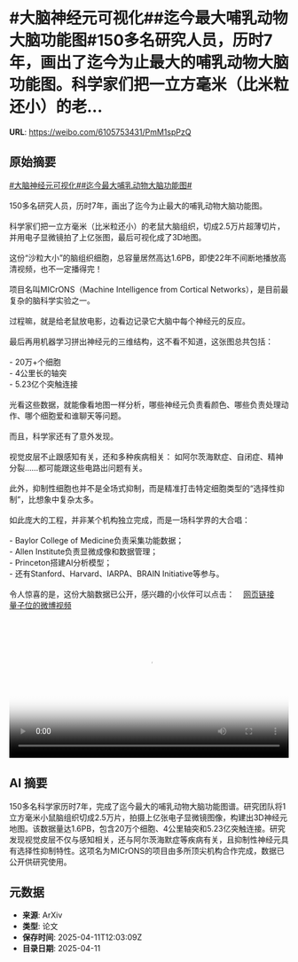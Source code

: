# #大脑神经元可视化##迄今最大哺乳动物大脑功能图#150多名研究人员，历时7年，画出了迄今为止最大的哺乳动物大脑功能图。科学家们把一立方毫米（比米粒还小）的老...

**URL**: https://weibo.com/6105753431/PmM1spPzQ

## 原始摘要

<a href="https://m.weibo.cn/search?containerid=231522type%3D1%26t%3D10%26q%3D%23%E5%A4%A7%E8%84%91%E7%A5%9E%E7%BB%8F%E5%85%83%E5%8F%AF%E8%A7%86%E5%8C%96%23&amp;extparam=%23%E5%A4%A7%E8%84%91%E7%A5%9E%E7%BB%8F%E5%85%83%E5%8F%AF%E8%A7%86%E5%8C%96%23" data-hide=""><span class="surl-text">#大脑神经元可视化#</span></a><a href="https://m.weibo.cn/search?containerid=231522type%3D1%26t%3D10%26q%3D%23%E8%BF%84%E4%BB%8A%E6%9C%80%E5%A4%A7%E5%93%BA%E4%B9%B3%E5%8A%A8%E7%89%A9%E5%A4%A7%E8%84%91%E5%8A%9F%E8%83%BD%E5%9B%BE%23&amp;extparam=%23%E8%BF%84%E4%BB%8A%E6%9C%80%E5%A4%A7%E5%93%BA%E4%B9%B3%E5%8A%A8%E7%89%A9%E5%A4%A7%E8%84%91%E5%8A%9F%E8%83%BD%E5%9B%BE%23" data-hide=""><span class="surl-text">#迄今最大哺乳动物大脑功能图#</span></a><br><br>150多名研究人员，历时7年，画出了迄今为止最大的哺乳动物大脑功能图。<br><br>科学家们把一立方毫米（比米粒还小）的老鼠大脑组织，切成2.5万片超薄切片，并用电子显微镜拍了上亿张图，最后可视化成了3D地图。<br><br>这份“沙粒大小”的脑组织细胞，总容量居然高达1.6PB，即使22年不间断地播放高清视频，也不一定播得完！<br><br>项目名叫MICrONS（Machine Intelligence from Cortical Networks），是目前最复杂的脑科学实验之一。<br><br>过程嘛，就是给老鼠放电影，边看边记录它大脑中每个神经元的反应。<br><br>最后再用机器学习拼出神经元的三维结构，这不看不知道，这张图总共包括：<br><br>- 20万+个细胞<br>- 4公里长的轴突<br>- 5.23亿个突触连接<br><br>光看这些数据，就能像看地图一样分析，哪些神经元负责看颜色、哪些负责处理动作、哪个细胞爱和谁聊天等问题。<br><br>而且，科学家还有了意外发现。<br><br>视觉皮层不止跟感知有关，还和多种疾病相关： 如阿尔茨海默症、自闭症、精神分裂……都可能跟这些电路出问题有关。<br><br>此外，抑制性细胞也并不是全场式抑制，而是精准打击特定细胞类型的“选择性抑制”，比想象中复杂太多。<br><br>如此庞大的工程，并非某个机构独立完成，而是一场科学界的大合唱：<br><br>- Baylor College of Medicine负责采集功能数据；<br>- Allen Institute负责显微成像和数据管理；<br>- Princeton搭建AI分析模型；<br>- 还有Stanford、Harvard、IARPA、BRAIN Initiative等参与。<br><br>令人惊喜的是，这份大脑数据已公开，感兴趣的小伙伴可以点击：<a href="https://weibo.cn/sinaurl?u=https%3A%2F%2Fwww.microns-explorer.org%2Fcortical-mm3" data-hide=""><span class="url-icon"><img style="width: 1rem;height: 1rem" src="https://h5.sinaimg.cn/upload/2015/09/25/3/timeline_card_small_web_default.png" referrerpolicy="no-referrer"></span><span class="surl-text">网页链接</span></a> <a href="https://video.weibo.com/show?fid=1034:5154277291655184" data-hide=""><span class="url-icon"><img style="width: 1rem;height: 1rem" src="https://h5.sinaimg.cn/upload/2015/09/25/3/timeline_card_small_video_default.png" referrerpolicy="no-referrer"></span><span class="surl-text">量子位的微博视频</span></a><br clear="both"><div style="clear: both"></div><video controls="controls" poster="https://tvax4.sinaimg.cn/orj480/006Fd7o3ly1i0cxr0xwhkj30zk0k00u6.jpg" style="width: 100%"><source src="https://f.video.weibocdn.com/o0/i2W3kwmBlx08nod2cTkc01041202emty0E010.mp4?label=mp4_720p&amp;template=1280x720.25.0&amp;ori=0&amp;ps=1CwnkDw1GXwCQx&amp;Expires=1744376561&amp;ssig=oHYT%2Bfu1%2FT&amp;KID=unistore,video"><source src="https://f.video.weibocdn.com/o0/t8eDGKnRlx08nod1rOVi01041201hLIw0E010.mp4?label=mp4_hd&amp;template=852x480.25.0&amp;ori=0&amp;ps=1CwnkDw1GXwCQx&amp;Expires=1744376561&amp;ssig=3aqa9aHEs7&amp;KID=unistore,video"><source src="https://f.video.weibocdn.com/o0/WGXwn7y2lx08nod1ikH601041200PVsM0E010.mp4?label=mp4_ld&amp;template=640x360.25.0&amp;ori=0&amp;ps=1CwnkDw1GXwCQx&amp;Expires=1744376561&amp;ssig=khGl%2FWiJYD&amp;KID=unistore,video"><p>视频无法显示，请前往<a href="https://video.weibo.com/show?fid=1034%3A5154277291655184" target="_blank" rel="noopener noreferrer">微博视频</a>观看。</p></video>

## AI 摘要

150多名科学家历时7年，完成了迄今最大的哺乳动物大脑功能图谱。研究团队将1立方毫米小鼠脑组织切成2.5万片，拍摄上亿张电子显微镜图像，构建出3D神经元地图。该数据量达1.6PB，包含20万个细胞、4公里轴突和5.23亿突触连接。研究发现视觉皮层不仅与感知相关，还与阿尔茨海默症等疾病有关，且抑制性神经元具有选择性抑制特性。这项名为MICrONS的项目由多所顶尖机构合作完成，数据已公开供研究使用。

## 元数据

- **来源**: ArXiv
- **类型**: 论文
- **保存时间**: 2025-04-11T12:03:09Z
- **目录日期**: 2025-04-11
